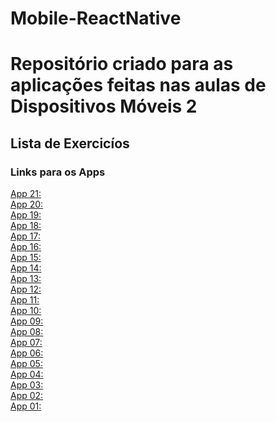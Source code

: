 # Mobile-ReactNative
# Repositório criado para as aplicações feitas nas aulas de Dispositivos Móveis 2

## Lista de Exercicíos

### Links para os Apps

[App 21:](https://github.com/BrenoLins100/Mobile-ReactNative/tree/main/appCadastroTarefas)<br />
[App 20:](https://github.com/BrenoLins100/Mobile-ReactNative/tree/main/apiAppFilmes)<br />
[App 19:](https://github.com/BrenoLins100/Mobile-ReactNative/tree/main/apiConversorMoedas)<br />
[App 18:](https://github.com/BrenoLins100/Mobile-ReactNative/tree/main/consultaApiGitHub)<br />
[App 17:](https://github.com/BrenoLins100/Mobile-ReactNative/tree/main/consultaApiViaCep)<br />
[App 16:](https://github.com/BrenoLins100/Mobile-ReactNative/tree/main/listaComprasSqlLite)<br />
[App 15:](https://github.com/BrenoLins100/Mobile-ReactNative/tree/main/listaTarefasSqlLite)<br />
[App 14:](https://github.com/BrenoLins100/Mobile-ReactNative/tree/main/visualizacaoDeFrase)<br />
[App 13:](https://github.com/BrenoLins100/Mobile-ReactNative/tree/main/perfilTabNavigator)<br />
[App 12:](https://github.com/BrenoLins100/Mobile-ReactNative/tree/main/perfilDrawer)<br />
[App 11:](https://github.com/BrenoLins100/Mobile-ReactNative/tree/main/contaBancariaStack)<br />
[App 10:](https://github.com/BrenoLins100/Mobile-ReactNative/tree/main/conversorDeMoedas)<br />
[App 09:](https://github.com/BrenoLins100/Mobile-ReactNative/tree/main/vagasdeEmpregoTi)<br />
[App 08:](https://github.com/BrenoLins100/Mobile-ReactNative/tree/main/anunciosParaVendas)<br />
[App 07:](https://github.com/BrenoLins100/Mobile-ReactNative/tree/main/formularioContaBancaria)<br />
[App 06:](https://github.com/BrenoLins100/Mobile-ReactNative/tree/main/jogoDoNumeroAleatorio)<br />
[App 05:](https://github.com/BrenoLins100/Mobile-ReactNative/tree/main/calculoImc)<br />
[App 04:](https://github.com/BrenoLins100/Mobile-ReactNative/tree/main/alcoolOuGasolina)<br />
[App 03:](https://github.com/BrenoLins100/Mobile-ReactNative/tree/main/multiplicadorDeNumeros)<br />
[App 02:](https://github.com/BrenoLins100/Mobile-ReactNative/tree/main/contadorDePessoas)<br />
[App 01:](https://github.com/BrenoLins100/Mobile-ReactNative/tree/main/meuPerfil)<br />


